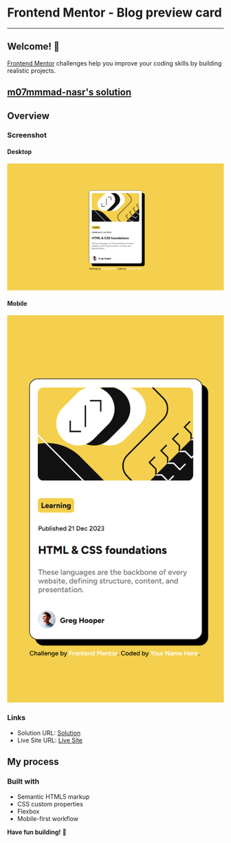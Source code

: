 # Frontend Mentor - Blog preview card

---

## Welcome! 👋

[Frontend Mentor](https://www.frontendmentor.io) challenges help you improve your coding skills by building realistic projects.

## [m07mmmad-nasr's solution](https://github.com/m07mmad-nasr/blog-preview-card-challenge-04)

## Overview

### Screenshot

#### Desktop

![Desktop](<./127.0.0.1_5500_index.html (1).png>)

#### Mobile

![Mobile](<./127.0.0.1_5500_index.html(iPhone SE).png>)

### Links

- Solution URL: [Solution](https://github.com/m07mmad-nasr/blog-preview-card-challenge-04)
- Live Site URL: [Live Site](https://blog-preview-card-challenge-04.vercel.app/)

## My process

### Built with

- Semantic HTML5 markup
- CSS custom properties
- Flexbox
- Mobile-first workflow

**Have fun building!** 🚀
